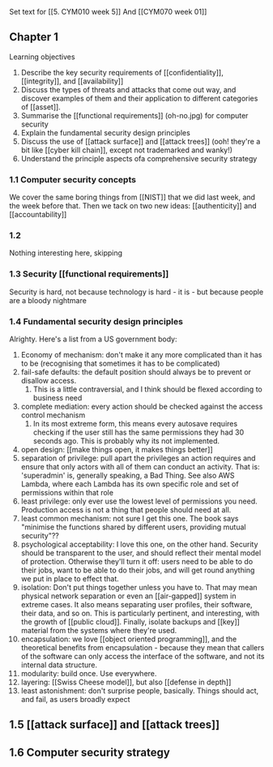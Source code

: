 Set text for [[5. CYM010 week 5]]
And [[CYM070 week 01]]
## Chapter 1
Learning objectives
1. Describe the key security requirements of [[confidentiality]], [[integrity]], and [[availability]]
2. Discuss the types of threats and attacks that come out way, and discover examples of them and their application to different categories of [[asset]].
3. Summarise the [[functional requirements]] (oh-no.jpg) for computer security
4. Explain the fundamental security design principles
5. Discuss the use of [[attack surface]] and [[attack trees]] (ooh! they're a bit like [[cyber kill chain]], except not trademarked and wanky!)
6. Understand the principle aspects ofa  comprehensive security strategy
### 1.1 Computer security concepts
We cover the same boring things from [[NIST]] that we did last week, and the week before that. Then we tack on two new ideas: [[authenticity]] and [[accountability]]
### 1.2 
Nothing interesting here, skipping
### 1.3 Security [[functional requirements]]
Security is hard, not because technology is hard - it is - but because people are a bloody nightmare
### 1.4 Fundamental security design principles
Alrighty. Here's a list from a US government body:
1. Economy of mechanism: don't make it any more complicated than it has to be (recognising that sometimes it has to be complicated)
2. fail-safe defaults: the default position should always be to prevent or disallow access.
	1. This is a little contraversial, and I think should be flexed according to business need
3. complete mediation: every action should be checked against the access control mechanism
	1. In its most extreme form, this means every autosave requires checking if the user still has the same permissions they had 30 seconds ago. This is probably why its not implemented.
4. open design: [[make things open, it makes things better]]
5. separation of privilege: pull apart the privileges an action requires and ensure that only actors with all of them can conduct an activity. That is: 'superadmin' is, generally speaking, a Bad Thing. See also AWS Lambda, where each Lambda has its own specific role and set of permissions within that role 
6. least privilege: only ever use the lowest level of permissions you need. Production access is not a thing that people should need at all.
7. least common mechanism: not sure I get this one. The book says "minimise the functions shared by different users, providing mutual security"??
8. psychological acceptability: I love this one, on the other hand. Security should be transparent to the user, and should reflect their mental model of protection. Otherwise they'll turn it off: users need to be able to do their jobs, want to be able to do their jobs, and will get round anything we put in place to effect that.
9. isolation: Don't put things together unless you have to. That may mean physical network separation or even an [[air-gapped]] system in extreme cases. It also means separating user profiles, their software, their data, and so on. This is particularly pertinent, and interesting, with the growth of [[public cloud]]. Finally, isolate backups and [[key]] material from the systems where they're used.
10. encapsulation: we love [[object oriented programming]], and the theoretical benefits from encapsulation - because they mean that callers of the software can only access the interface of the software, and not its internal data structure.
11. modularity: build once. Use everywhere.
12. layering: [[Swiss Cheese model]], but also [[defense in depth]] 
13. least astonishment: don't surprise people, basically. Things should act, and fail, as users broadly expect
## 1.5 [[attack surface]] and [[attack trees]]
## 1.6 Computer security strategy
